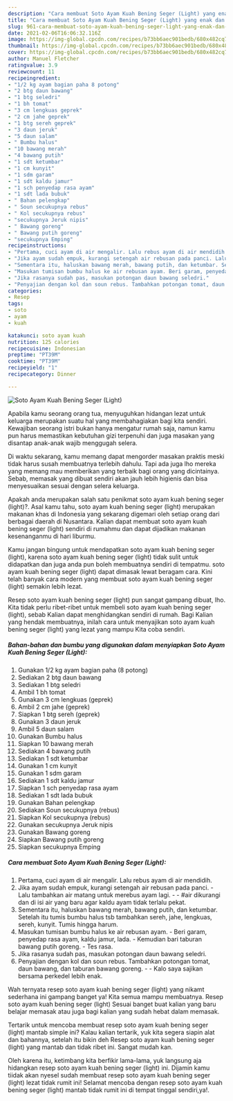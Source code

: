 ```yaml
---
description: "Cara membuat Soto Ayam Kuah Bening Seger (Light) yang enak dan Mudah Dibuat"
title: "Cara membuat Soto Ayam Kuah Bening Seger (Light) yang enak dan Mudah Dibuat"
slug: 961-cara-membuat-soto-ayam-kuah-bening-seger-light-yang-enak-dan-mudah-dibuat
date: 2021-02-06T16:06:32.116Z
image: https://img-global.cpcdn.com/recipes/b73bb6aec901bedb/680x482cq70/soto-ayam-kuah-bening-seger-light-foto-resep-utama.jpg
thumbnail: https://img-global.cpcdn.com/recipes/b73bb6aec901bedb/680x482cq70/soto-ayam-kuah-bening-seger-light-foto-resep-utama.jpg
cover: https://img-global.cpcdn.com/recipes/b73bb6aec901bedb/680x482cq70/soto-ayam-kuah-bening-seger-light-foto-resep-utama.jpg
author: Manuel Fletcher
ratingvalue: 3.9
reviewcount: 11
recipeingredient:
- "1/2 kg ayam bagian paha 8 potong"
- "2 btg daun bawang"
- "1 btg seledri"
- "1 bh tomat"
- "3 cm lengkuas geprek"
- "2 cm jahe geprek"
- "1 btg sereh geprek"
- "3 daun jeruk"
- "5 daun salam"
- " Bumbu halus"
- "10 bawang merah"
- "4 bawang putih"
- "1 sdt ketumbar"
- "1 cm kunyit"
- "1 sdm garam"
- "1 sdt kaldu jamur"
- "1 sch penyedap rasa ayam"
- "1 sdt lada bubuk"
- " Bahan pelengkap"
- " Soun secukupnya rebus"
- " Kol secukupnya rebus"
- "secukupnya Jeruk nipis"
- " Bawang goreng"
- " Bawang putih goreng"
- "secukupnya Emping"
recipeinstructions:
- "Pertama, cuci ayam di air mengalir. Lalu rebus ayam di air mendidih."
- "Jika ayam sudah empuk, kurangi setengah air rebusan pada panci. Lalu tambahkan air matang untuk merebus ayam lagi.  #air dikurangi dan di isi air yang baru agar kaldu ayam tidak terlalu pekat."
- "Sementara itu, haluskan bawang merah, bawang putih, dan ketumbar. Setelah itu tumis bumbu halus tsb tambahkan sereh, jahe, lengkuas, sereh, kunyit. Tumis hingga harum."
- "Masukan tumisan bumbu halus ke air rebusan ayam. Beri garam, penyedap rasa ayam, kaldu jamur, lada. Kemudian bari taburan bawang putih goreng. Tes rasa."
- "Jika rasanya sudah pas, masukan potongan daun bawang seledri."
- "Penyajian dengan kol dan soun rebus. Tambahkan potongan tomat, daun bawang, dan taburan bawang goreng.  Kalo saya sajikan bersama perkedel lebih enak."
categories:
- Resep
tags:
- soto
- ayam
- kuah

katakunci: soto ayam kuah 
nutrition: 125 calories
recipecuisine: Indonesian
preptime: "PT39M"
cooktime: "PT39M"
recipeyield: "1"
recipecategory: Dinner

---
```



![Soto Ayam Kuah Bening Seger (Light)](https://img-global.cpcdn.com/recipes/b73bb6aec901bedb/680x482cq70/soto-ayam-kuah-bening-seger-light-foto-resep-utama.jpg)

Apabila kamu seorang orang tua, menyuguhkan hidangan lezat untuk keluarga merupakan suatu hal yang membahagiakan bagi kita sendiri. Kewajiban seorang istri bukan hanya mengatur rumah saja, namun kamu pun harus memastikan kebutuhan gizi terpenuhi dan juga masakan yang disantap anak-anak wajib menggugah selera.

Di waktu  sekarang, kamu memang dapat mengorder masakan praktis meski tidak harus susah membuatnya terlebih dahulu. Tapi ada juga lho mereka yang memang mau memberikan yang terbaik bagi orang yang dicintainya. Sebab, memasak yang dibuat sendiri akan jauh lebih higienis dan bisa menyesuaikan sesuai dengan selera keluarga. 



Apakah anda merupakan salah satu penikmat soto ayam kuah bening seger (light)?. Asal kamu tahu, soto ayam kuah bening seger (light) merupakan makanan khas di Indonesia yang sekarang digemari oleh setiap orang dari berbagai daerah di Nusantara. Kalian dapat membuat soto ayam kuah bening seger (light) sendiri di rumahmu dan dapat dijadikan makanan kesenanganmu di hari liburmu.

Kamu jangan bingung untuk mendapatkan soto ayam kuah bening seger (light), karena soto ayam kuah bening seger (light) tidak sulit untuk didapatkan dan juga anda pun boleh membuatnya sendiri di tempatmu. soto ayam kuah bening seger (light) dapat dimasak lewat beragam cara. Kini telah banyak cara modern yang membuat soto ayam kuah bening seger (light) semakin lebih lezat.

Resep soto ayam kuah bening seger (light) pun sangat gampang dibuat, lho. Kita tidak perlu ribet-ribet untuk membeli soto ayam kuah bening seger (light), sebab Kalian dapat menghidangkan sendiri di rumah. Bagi Kalian yang hendak membuatnya, inilah cara untuk menyajikan soto ayam kuah bening seger (light) yang lezat yang mampu Kita coba sendiri.

<!--inarticleads1-->

##### Bahan-bahan dan bumbu yang digunakan dalam menyiapkan Soto Ayam Kuah Bening Seger (Light):

1. Gunakan 1/2 kg ayam bagian paha (8 potong)
1. Sediakan 2 btg daun bawang
1. Sediakan 1 btg seledri
1. Ambil 1 bh tomat
1. Gunakan 3 cm lengkuas (geprek)
1. Ambil 2 cm jahe (geprek)
1. Siapkan 1 btg sereh (geprek)
1. Gunakan 3 daun jeruk
1. Ambil 5 daun salam
1. Gunakan  Bumbu halus
1. Siapkan 10 bawang merah
1. Sediakan 4 bawang putih
1. Sediakan 1 sdt ketumbar
1. Gunakan 1 cm kunyit
1. Gunakan 1 sdm garam
1. Sediakan 1 sdt kaldu jamur
1. Siapkan 1 sch penyedap rasa ayam
1. Sediakan 1 sdt lada bubuk
1. Gunakan  Bahan pelengkap
1. Sediakan  Soun secukupnya (rebus)
1. Siapkan  Kol secukupnya (rebus)
1. Gunakan secukupnya Jeruk nipis
1. Gunakan  Bawang goreng
1. Siapkan  Bawang putih goreng
1. Siapkan secukupnya Emping




<!--inarticleads2-->

##### Cara membuat Soto Ayam Kuah Bening Seger (Light):

1. Pertama, cuci ayam di air mengalir. Lalu rebus ayam di air mendidih.
1. Jika ayam sudah empuk, kurangi setengah air rebusan pada panci. - Lalu tambahkan air matang untuk merebus ayam lagi. -  - #air dikurangi dan di isi air yang baru agar kaldu ayam tidak terlalu pekat.
1. Sementara itu, haluskan bawang merah, bawang putih, dan ketumbar. Setelah itu tumis bumbu halus tsb tambahkan sereh, jahe, lengkuas, sereh, kunyit. Tumis hingga harum.
1. Masukan tumisan bumbu halus ke air rebusan ayam. - Beri garam, penyedap rasa ayam, kaldu jamur, lada. - Kemudian bari taburan bawang putih goreng. - Tes rasa.
1. Jika rasanya sudah pas, masukan potongan daun bawang seledri.
1. Penyajian dengan kol dan soun rebus. Tambahkan potongan tomat, daun bawang, dan taburan bawang goreng. -  - Kalo saya sajikan bersama perkedel lebih enak.




Wah ternyata resep soto ayam kuah bening seger (light) yang nikamt sederhana ini gampang banget ya! Kita semua mampu membuatnya. Resep soto ayam kuah bening seger (light) Sesuai banget buat kalian yang baru belajar memasak atau juga bagi kalian yang sudah hebat dalam memasak.

Tertarik untuk mencoba membuat resep soto ayam kuah bening seger (light) mantab simple ini? Kalau kalian tertarik, yuk kita segera siapin alat dan bahannya, setelah itu bikin deh Resep soto ayam kuah bening seger (light) yang mantab dan tidak ribet ini. Sangat mudah kan. 

Oleh karena itu, ketimbang kita berfikir lama-lama, yuk langsung aja hidangkan resep soto ayam kuah bening seger (light) ini. Dijamin kamu tiidak akan nyesel sudah membuat resep soto ayam kuah bening seger (light) lezat tidak rumit ini! Selamat mencoba dengan resep soto ayam kuah bening seger (light) mantab tidak rumit ini di tempat tinggal sendiri,ya!.

